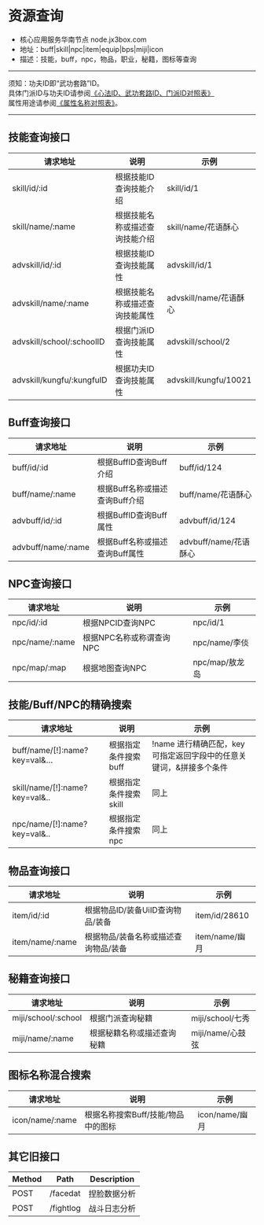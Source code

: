 # 资源查询
+ 核心应用服务华南节点 node.jx3box.com
+ 地址：buff|skill|npc|item|equip|bps|miji|icon
+ 描述：技能，buff，npc，物品，职业，秘籍，图标等查询

--------

须知：功夫ID即“武功套路”ID。  
具体门派ID与功夫ID请参阅[《心法ID、武功套路ID、门派ID对照表》](https://www.jx3box.com/tool/8138/)  
属性用途请参阅[《属性名称对照表》](https://www.jx3box.com/tool/8137/)。

--------

## 技能查询接口
请求地址|说明|示例
---|---|---
skill/id/:id|根据技能ID查询技能介绍|skill/id/1
skill/name/:name|根据技能名称或描述查询技能介绍|skill/name/花语酥心
advskill/id/:id|根据技能ID查询技能属性|advskill/id/1
advskill/name/:name|根据技能名称或描述查询技能属性|advskill/name/花语酥心
advskill/school/:schoolID|根据门派ID查询技能属性|advskill/school/2
advskill/kungfu/:kungfuID|根据功夫ID查询技能属性|advskill/kungfu/10021

## Buff查询接口
请求地址|说明|示例
---|---|---
buff/id/:id|根据BuffID查询Buff介绍|buff/id/124
buff/name/:name|根据Buff名称或描述查询Buff介绍|buff/name/花语酥心
advbuff/id/:id|根据BuffID查询Buff属性|advbuff/id/124
advbuff/name/:name|根据Buff名称或描述查询Buff属性|advbuff/name/花语酥心

## NPC查询接口
请求地址|说明|示例
---|---|---
npc/id/:id|根据NPCID查询NPC|npc/id/1
npc/name/:name|根据NPC名称或称谓查询NPC|npc/name/李倓
npc/map/:map|根据地图查询NPC|npc/map/敖龙岛

## 技能/Buff/NPC的精确搜索
请求地址|说明|示例
---|---|---
buff/name/[!]:name?key=val&…|根据指定条件搜索buff|!name 进行精确匹配，key可指定返回字段中的任意关键词，&拼接多个条件
skill/name/[!]:name?key=val&..|根据指定条件搜索skill|同上
npc/name/[!]:name?key=val&..|根据指定条件搜索npc|同上

## 物品查询接口
请求地址|说明|示例
---|---|---
item/id/:id|根据物品ID/装备UiID查询物品/装备|item/id/28610
item/name/:name|根据物品/装备名称或描述查询物品/装备|item/name/幽月

## 秘籍查询接口
请求地址|说明|示例
---|---|---
miji/school/:school|根据门派查询秘籍|miji/school/七秀
miji/name/:name|根据秘籍名称或描述查询秘籍|miji/name/心鼓弦

## 图标名称混合搜索
请求地址|说明|示例
---|---|---
icon/name/:name | 根据名称搜索Buff/技能/物品中的图标 | icon/name/幽月

## 其它旧接口
Method|Path|Description
---|---|---
POST| /facedat | 捏脸数据分析
POST| /fightlog | 战斗日志分析